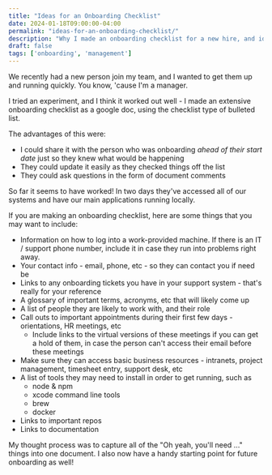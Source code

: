 ```yaml
---
title: "Ideas for an Onboarding Checklist"
date: 2024-01-18T09:00:00-04:00
permalink: "ideas-for-an-onboarding-checklist/"
description: "Why I made an onboarding checklist for a new hire, and ideas of things to include on a list like this."
draft: false
tags: ['onboarding', 'management']
---
```


We recently had a new person join my team, and I wanted to get them up and running quickly. You know, 'cause I'm a manager.

I tried an experiment, and I think it worked out well - I made an extensive onboarding checklist as a google doc, using the checklist type of bulleted list.

The advantages of this were:

- I could share it with the person who was onboarding _ahead of their start date_ just so they knew what would be happening
- They could update it easily as they checked things off the list
- They could ask questions in the form of document comments

So far it seems to have worked! In two days they've accessed all of our systems and have our main applications running locally.

If you are making an onboarding checklist, here are some things that you may want to include:

- Information on how to log into a work-provided machine. If there is an IT / support phone number, include it in case they run into problems right away.
- Your contact info - email, phone, etc - so they can contact you if need be
- Links to any onboarding tickets you have in your support system - that's really for your reference
- A glossary of important terms, acronyms, etc that will likely come up
- A list of people they are likely to work with, and their role
- Call outs to important appointments during their first few days - orientations, HR meetings, etc
	- Include links to the virtual versions of these meetings if you can get a hold of them, in case the person can't access their email before these meetings
- Make sure they can access basic business resources - intranets, project management, timesheet entry, support desk, etc
- A list of tools they may need to install in order to get running, such as
	- node & npm
	- xcode command line tools
	- brew
	- docker
- Links to important repos
- Links to documentation

My thought process was to capture all of the "Oh yeah, you'll need ..." things into one document. I also now have a handy starting point for future onboarding as well!
